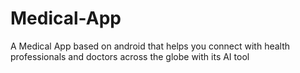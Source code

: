 # Medical-App
A Medical App based on android that helps you connect with health professionals and doctors across the globe with its AI tool
